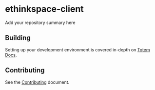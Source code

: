 # ethinkspace-client
Add your repository summary here

## Building
Setting up your development environment is covered in-depth on [Totem Docs](http://totem-docs.herokuapp.com/1.0.0/setup/environment).

## Contributing
See the [Contributing](https://github.com/sixthedge/ethinkspace-client/blob/master/CONTRIBUTING.md) document.
